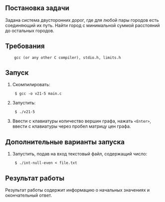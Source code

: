 ## Постановка задачи

Задана система двусторонних дорог, где для любой пары городов есть
соединяющий их путь. Найти город с минимальной суммой расстояний до остальных
городов.

## Требования

        gcc (or any other C compiler), stdio.h, limits.h

## Запуск

1. Скомпилировать:

        $ gcc -o v21-5 main.c

2. Запустить:

        $ ./v21-5

3. Ввести с клавиатуры количество вершин графа, нажать `<Enter>`, ввести
с клавиатуры через пробел матрицу цен графа.

## Дополнительные варианты запуска

1. Запустить, подав на вход текстовый файл, содержащий число:

        $ ./int-null-even < file.txt

## Результат работы

Результат работы содержит информацию о начальных значениях и окончательный
ответ.


